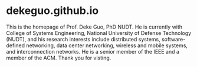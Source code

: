# dekeguo.github.io
This is the homepage of Prof. Deke Guo, PhD NUDT. He is currently with College of Systems Engineering, National University of Defense Technology (NUDT), and his research interests include distributed systems, software-defined networking, data center networking, wireless and mobile systems, and interconnection networks. He is a senior member of the IEEE and a member of the ACM. Thank you for visting.
